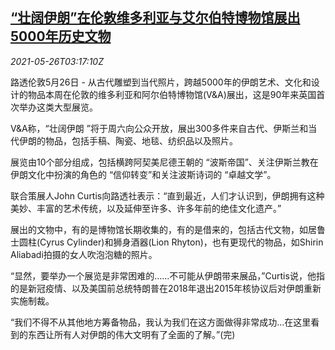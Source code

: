 <!--1621999863000-->
[“壮阔伊朗”在伦敦维多利亚与艾尔伯特博物馆展出5000年历史文物](https://cn.reuters.com/article/iran-artefacts-show-london-0526-idCNKCS2D7089)
------

<div><i>2021-05-26T03:17:10Z</i></div><p>路透伦敦5月26日 - 从古代雕塑到当代照片，跨越5000年的伊朗艺术、文化和设计的物品本周在伦敦的维多利亚和阿尔伯特博物馆(V&amp;A)展出，这是90年来英国首次举办这类大型展览。</p><p>V&amp;A称，“壮阔伊朗 ”将于周六向公众开放，展出300多件来自古代、伊斯兰和当代伊朗的物品，包括手稿、陶瓷、地毯、纺织品以及照片。</p><p>展览由10个部分组成，包括横跨阿契美尼德王朝的 “波斯帝国”、关注伊斯兰教在伊朗文化中扮演的角色的 “信仰转变”和关注波斯诗词的 “卓越文学”。</p><p>联合策展人John Curtis向路透社表示：“直到最近，人们才认识到，伊朗拥有这种美妙、丰富的艺术传统，以及延伸至许多、许多年前的绝佳文化遗产。”</p><p>展出的文物中，有的是博物馆长期收集的，有的是借来的，包括古代文物，如居鲁士圆柱(Cyrus Cylinder)和狮身酒器(Lion Rhyton)，也有更现代的物品，如Shirin Aliabadi拍摄的女人吹泡泡糖的照片。</p><p>“显然，要举办一个展览是非常困难的......不可能从伊朗带来展品，”Curtis说，他指的是新冠疫情、以及美国前总统特朗普在2018年退出2015年核协议后对伊朗重新实施制裁。</p><p>“我们不得不从其他地方筹备物品，我认为我们在这方面做得非常成功...在这里看到的东西让所有人对伊朗的伟大文明有了全面的了解。”(完)</p>
